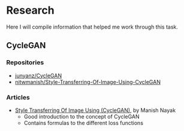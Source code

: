 # Research

Here I will compile information that helped me work through this task.

## CycleGAN

### Repositories

- [junyanz/CycleGAN](./junyanz-CycleGAN)
- [nitwmanish/Style-Transferring-Of-Image-Using-CycleGAN](./nitwmanish-StyleTransferring-Of-Image-Using-CycleGAN)

### Articles

- [Style Transferring Of Image Using (CycleGAN)](https://medium.datadriveninvestor.com/style-transferring-of-image-using-cyclegan-3cc7aff4fe61), by Manish Nayak
    - Good introduction to the concept of CycleGAN
    - Contains formulas to the different loss functions